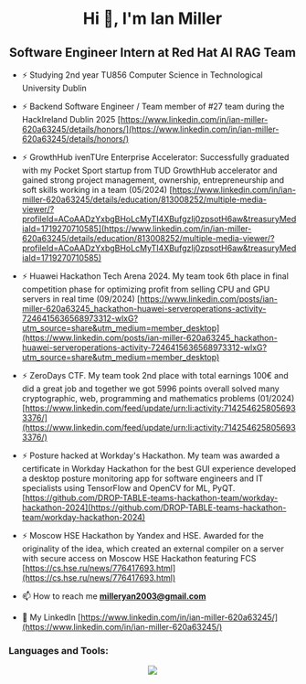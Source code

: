 <h1 align="center">Hi 👋, I'm Ian Miller</h1>
<h2 align="center">Software Engineer Intern at Red Hat AI RAG Team</h2>

- ⚡ Studying 2nd year TU856 Computer Science in Technological University Dublin

- ⚡ Backend Software Engineer / Team member of #27 team during the HackIreland Dublin 2025  [https://www.linkedin.com/in/ian-miller-620a63245/details/honors/](https://www.linkedin.com/in/ian-miller-620a63245/details/honors/)
  
- ⚡ GrowthHub ivenTUre Enterprise Accelerator: Successfully graduated with my Pocket Sport startup from TUD GrowthHub accelerator and gained strong project management, ownership, entrepreneurship and soft skills working in a team (05/2024) [https://www.linkedin.com/in/ian-miller-620a63245/details/education/813008252/multiple-media-viewer/?profileId=ACoAADzYxbgBHoLcMyTI4XBufgzIj0zpsotH6aw&treasuryMediaId=1719270710585](https://www.linkedin.com/in/ian-miller-620a63245/details/education/813008252/multiple-media-viewer/?profileId=ACoAADzYxbgBHoLcMyTI4XBufgzIj0zpsotH6aw&treasuryMediaId=1719270710585)
  
- ⚡ Huawei Hackathon Tech Arena 2024. My team took 6th place in final competition phase for optimizing profit from selling CPU and GPU servers in real time (09/2024) [https://www.linkedin.com/posts/ian-miller-620a63245_hackathon-huawei-serveroperations-activity-7246415636568973312-wlxG?utm_source=share&utm_medium=member_desktop](https://www.linkedin.com/posts/ian-miller-620a63245_hackathon-huawei-serveroperations-activity-7246415636568973312-wlxG?utm_source=share&utm_medium=member_desktop)
  
- ⚡ ZeroDays CTF. My team took 2nd place with total earnings 100€ and did a great job and together we got 5996 points overall solved many cryptographic, web, programming and mathematics problems (01/2024) [https://www.linkedin.com/feed/update/urn:li:activity:7142546258056933376/](https://www.linkedin.com/feed/update/urn:li:activity:7142546258056933376/)
  
- ⚡ Posture hacked at Workday's Hackathon. My team was awarded a certificate in Workday Hackathon for the best GUI experience developed a desktop posture monitoring app for software engineers and IT specialists using TensorFlow and OpenCV for ML, PyQT. [https://github.com/DROP-TABLE-teams-hackathon-team/workday-hackathon-2024](https://github.com/DROP-TABLE-teams-hackathon-team/workday-hackathon-2024)
  
- ⚡ Moscow HSE Hackathon by Yandex and HSE. Awarded for the originality of the idea, which created an external compiler on a server with secure access on Moscow HSE Hackathon featuring FCS [https://cs.hse.ru/news/776417693.html](https://cs.hse.ru/news/776417693.html)

- 📫 How to reach me **milleryan2003@gmail.com**

- 📄 My LinkedIn [https://www.linkedin.com/in/ian-miller-620a63245/](https://www.linkedin.com/in/ian-miller-620a63245/)

<h3 align="left">Languages and Tools:</h3>
<p align="center">
  <a href="https://skillicons.dev">
    <img src="https://skillicons.dev/icons?i=golang,python,js,c,django,react,php,linux,ubuntu,docker,kubernetes,postgres,mysql,redis,nginx,redhat,aws,azure,postman,bash,git,vim" />
  </a>
</p>
